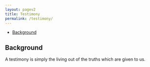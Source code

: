 ```yaml
---
layout: pagev2
title: Testimony
permalink: /testimony/
---
```

- [Background](#background)

## Background

A testimony is simply the living out of the truths which are given to us.